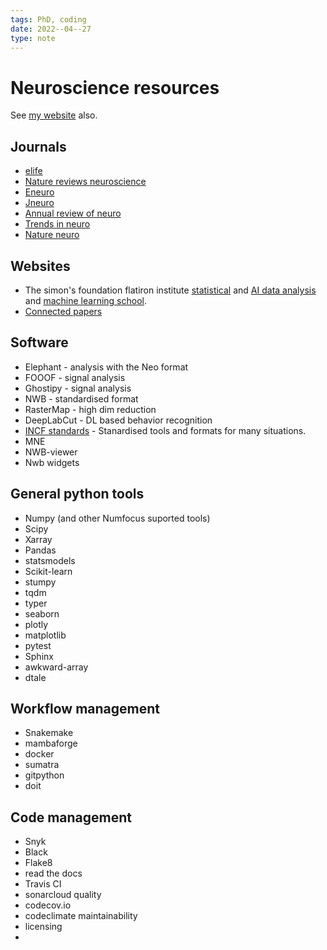 ```yaml
---
tags: PhD, coding
date: 2022--04--27
type: note
---
```


# Neuroscience resources

See [my website](https://seankmartin.netlify.app/neuroscience/resources/) also.

## Journals

* [elife](https://elifesciences.org/)
* [Nature reviews neuroscience](https://www.nature.com/nrn/)
* [Eneuro](https://www.eneuro.org/)
* [Jneuro](https://www.jneurosci.org/)
* [Annual review of neuro](https://www.annualreviews.org/journal/neuro)
* [Trends in neuro](https://www.cell.com/trends/neurosciences/home)
* [Nature neuro](https://www.nature.com/neuro/)

## Websites

* The simon's foundation flatiron institute [statistical](https://www.simonsfoundation.org/flatiron/center-for-computational-neuroscience/statistical-analysis-of-neural-data/) and [AI data analysis](https://www.simonsfoundation.org/flatiron/center-for-computational-neuroscience/neuroai-and-geometry/) and [machine learning school](https://www.simonsfoundation.org/grant/2022-flatiron-machine-learning-x-science-summer-school/).
* [Connected papers](https://www.connectedpapers.com/)

## Software

* Elephant - analysis with the Neo format
* FOOOF - signal analysis
* Ghostipy - signal analysis
* NWB - standardised format
* RasterMap - high dim reduction
* DeepLabCut - DL based behavior recognition
* [INCF standards](https://www.incf.org/activities/endorse) - Stanardised tools and formats for many situations.
* MNE
* NWB-viewer
* Nwb widgets

## General python tools

* Numpy (and other Numfocus suported tools)
* Scipy
* Xarray
* Pandas
* statsmodels
* Scikit-learn
* stumpy
* tqdm
* typer
* seaborn
* plotly
* matplotlib
* pytest
* Sphinx
* awkward-array
* dtale

## Workflow management

* Snakemake
* mambaforge
* docker
* sumatra
* gitpython
* doit

## Code management

* Snyk
* Black
* Flake8
* read the docs
* Travis CI
* sonarcloud quality
* codecov.io
* codeclimate maintainability
* licensing
* 